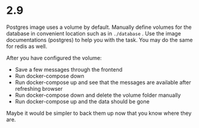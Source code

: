 # 2.9

Postgres image uses a volume by default. Manually define volumes for the database in convenient location such as in `./database` . Use the image documentations (postgres) to help you with the task. You may do the same for redis as well.

After you have configured the volume:

- Save a few messages through the frontend
- Run docker-compose down
- Run docker-compose up and see that the messages are available after refreshing browser
- Run docker-compose down and delete the volume folder manually
- Run docker-compose up and the data should be gone

Maybe it would be simpler to back them up now that you know where they are.
